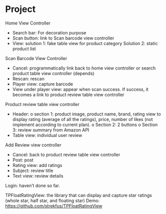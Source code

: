 # Project
Home View Controller 
-	Search bar: For decoration purpose
-	Scan button: link to Scan barcode view controller
-	View: solution 1: fake table view for product category
         Solution 2: static product list

Scan Barcode View Controller
-	Cancel: programmatically link back to home view controller or search product table view controller (depends)
-	Rescan: rescan 
-	Player view: capture barcode
-	View under player view: appear when scan success. If success, it becomes a link to product review table view controller

Product review table view controller 
-	Header: 
o	section 1: product image, product name, brand, rating view to display rating (average of all the ratings), price, number of likes (not implement according to current plan).
o	Section 2: 2 buttons
o	Section 3: review summary from Amazon API
-	Table view: individual user review

Add Review view controller 
-	Cancel: back to product review table view controller
-	Post: post 
-	Rating view: add ratings
-	Subject: review title 
-	Text view: review details

Login: haven’t done so far.

TPFloatRatingView: the library that can display and capture star ratings (whole star, half star, and floating star) Demo: https://github.com/strekfus/TPFloatRatingView
